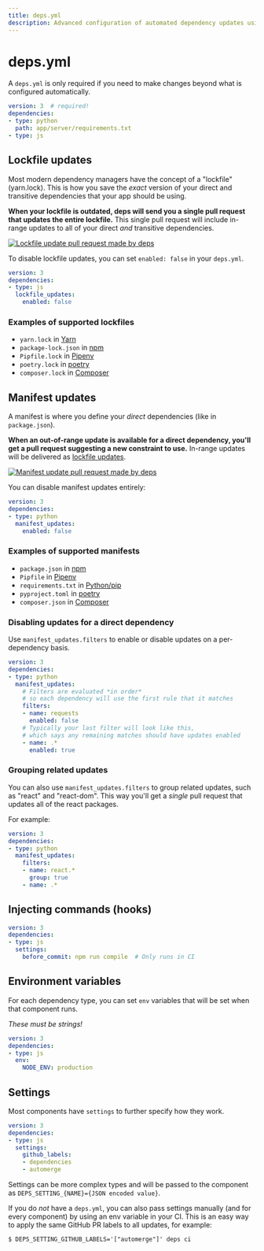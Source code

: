 ```yaml
---
title: deps.yml
description: Advanced configuration of automated dependency updates using deps.yml.
---
```


# deps.yml

A `deps.yml` is only required if you need to make changes beyond what is configured automatically.

```yaml
version: 3  # required!
dependencies:
- type: python
  path: app/server/requirements.txt
- type: js
```

## Lockfile updates

Most modern dependency managers have the concept of a "lockfile" (yarn.lock).
This is how you save the *exact* version of your direct and transitive dependencies that your app should be using.

**When your lockfile is outdated,
deps will send you a single pull request that updates the entire lockfile.**
This single pull request will include in-range updates to all of your direct *and* transitive dependencies.

[![Lockfile update pull request made by deps](/assets/img/screenshots/deps-lockfile-pr.png)](/assets/img/screenshots/deps-lockfile-pr.png)

To disable lockfile updates, you can set `enabled: false` in your `deps.yml`.

```yaml
version: 3
dependencies:
- type: js
  lockfile_updates:
    enabled: false
```

### Examples of supported lockfiles

- `yarn.lock` in [Yarn](https://yarnpkg.com/)
- `package-lock.json` in [npm](https://www.npmjs.com/)
- `Pipfile.lock` in [Pipenv](https://docs.pipenv.org/)
- `poetry.lock` in [poetry](https://python-poetry.org/)
- `composer.lock` in [Composer](https://getcomposer.org/)

## Manifest updates

A manifest is where you define your *direct* dependencies (like in `package.json`).

**When an out-of-range update is available for a direct dependency,
you'll get a pull request suggesting a new constraint to use.**
In-range updates will be delivered as [lockfile updates](#lockfile-updates).

[![Manifest update pull request made by deps](/assets/img/screenshots/deps-manifest-pr.png)](/assets/img/screenshots/deps-manifest-pr.png)

You can disable manifest updates entirely:

```yaml
version: 3
dependencies:
- type: python
  manifest_updates:
    enabled: false
```

### Examples of supported manifests

- `package.json` in [npm](https://www.npmjs.com/)
- `Pipfile` in [Pipenv](https://docs.pipenv.org/)
- `requirements.txt` in [Python/pip](https://pip.pypa.io/en/stable/user_guide/)
- `pyproject.toml` in [poetry](https://python-poetry.org/)
- `composer.json` in [Composer](https://getcomposer.org/)

### Disabling updates for a direct dependency

Use `manifest_updates.filters` to enable or disable updates on a per-dependency basis.

```yaml
version: 3
dependencies:
- type: python
  manifest_updates:
    # Filters are evaluated *in order*
    # so each dependency will use the first rule that it matches
    filters:
    - name: requests
      enabled: false
    # Typically your last filter will look like this,
    # which says any remaining matches should have updates enabled
    - name: .*
      enabled: true
```

### Grouping related updates

You can also use `manifest_updates.filters` to group related updates,
such as "react" and "react-dom". This way you'll get a *single* pull request that updates all of the react packages.

For example:

```yaml
version: 3
dependencies:
- type: python
  manifest_updates:
    filters:
    - name: react.*
      group: true
    - name: .*
```

## Injecting commands (hooks)

```yaml
version: 3
dependencies:
- type: js
  settings:
    before_commit: npm run compile  # Only runs in CI
```

## Environment variables

For each dependency type,
you can set `env` variables that will be set when that component runs.

*These must be strings!*

```yaml
version: 3
dependencies:
- type: js
  env:
    NODE_ENV: production
```

## Settings

Most components have `settings` to further specify how they work.

```yaml
version: 3
dependencies:
- type: js
  settings:
    github_labels:
    - dependencies
    - automerge
```

Settings can be more complex types and will be passed to the component as `DEPS_SETTING_{NAME}={JSON encoded value}`.

If you do *not* have a `deps.yml`,
you can also pass settings manually
(and for every component)
by using an env variable in your CI.
This is an easy way to apply the same GitHub PR labels to all updates, for example:
```console
$ DEPS_SETTING_GITHUB_LABELS='["automerge"]' deps ci
```

